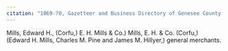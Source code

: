 ```yaml
---
citation: "1869-70, Gazetteer and Business Directory of Genesee County NY, p199, ancestry.com."
---
```

Mills, Edward H., (Corfu,) E. H. Mills & Co.)
Mills, E. H. & Co. (Corfu,) (Edward H. Mills, Charles M. Pine and James M. Hillyer,) general merchants.
